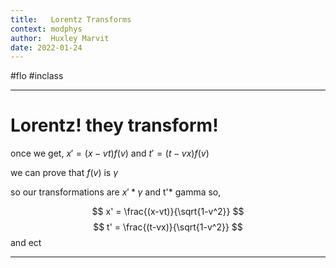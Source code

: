 ```yaml
---
title:   Lorentz Transforms
context: modphys
author:  Huxley Marvit
date: 2022-01-24
---
```


#flo #inclass 

***

# Lorentz! they transform!

once we get, 
$x' = (x-vt)f(v)$ and
$t' = (t-vx)f(v)$ 

we can prove that $f(v)$ is $\gamma$

so our transformations are $x' * \gamma$ and t'* gamma
so,

$$
x' = \frac{(x-vt)}{\sqrt{1-v^2}}
$$
$$
t' = \frac{(t-vx)}{\sqrt{1-v^2}}
$$
and ect

***

























